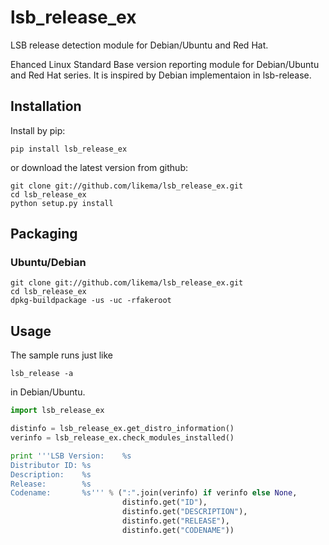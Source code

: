 # lsb_release_ex

LSB release detection module for Debian/Ubuntu and Red Hat.

Ehanced Linux Standard Base version reporting module for Debian/Ubuntu and
Red Hat series. It is inspired by Debian implementaion in lsb-release.

## Installation

Install by pip:

	pip install lsb_release_ex

or download the latest version from github:

	git clone git://github.com/likema/lsb_release_ex.git
	cd lsb_release_ex
	python setup.py install

## Packaging

### Ubuntu/Debian

	git clone git://github.com/likema/lsb_release_ex.git
	cd lsb_release_ex
	dpkg-buildpackage -us -uc -rfakeroot

## Usage

The sample runs just like

	lsb_release -a

in Debian/Ubuntu.

```python
import lsb_release_ex

distinfo = lsb_release_ex.get_distro_information()
verinfo = lsb_release_ex.check_modules_installed()

print '''LSB Version:    %s
Distributor ID: %s
Description:    %s
Release:        %s
Codename:       %s''' % (":".join(verinfo) if verinfo else None,
                         distinfo.get("ID"),
                         distinfo.get("DESCRIPTION"),
                         distinfo.get("RELEASE"),
                         distinfo.get("CODENAME"))
```
